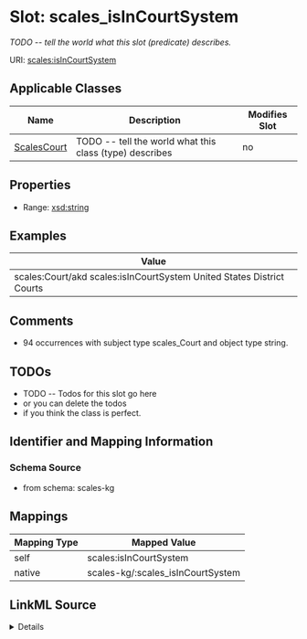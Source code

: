 

# Slot: scales_isInCourtSystem


_TODO -- tell the world what this slot (predicate) describes._





URI: [scales:isInCourtSystem](http://schemas.scales-okn.org/rdf/scales#isInCourtSystem)



<!-- no inheritance hierarchy -->





## Applicable Classes

| Name | Description | Modifies Slot |
| --- | --- | --- |
| [ScalesCourt](../classes/ScalesCourt.md) | TODO -- tell the world what this class (type) describes |  no  |







## Properties

* Range: [xsd:string](http://www.w3.org/2001/XMLSchema#string)






## Examples

| Value |
| --- |
| scales:Court/akd scales:isInCourtSystem United States District Courts |

## Comments

* 94 occurrences with subject type scales_Court and object type string.

## TODOs

* TODO -- Todos for this slot go here
* or you can delete the todos
* if you think the class is perfect.

## Identifier and Mapping Information







### Schema Source


* from schema: scales-kg




## Mappings

| Mapping Type | Mapped Value |
| ---  | ---  |
| self | scales:isInCourtSystem |
| native | scales-kg/:scales_isInCourtSystem |




## LinkML Source

<details>
```yaml
name: scales_isInCourtSystem
description: TODO -- tell the world what this slot (predicate) describes.
todos:
- TODO -- Todos for this slot go here
- or you can delete the todos
- if you think the class is perfect.
comments:
- 94 occurrences with subject type scales_Court and object type string.
examples:
- value: scales:Court/akd scales:isInCourtSystem United States District Courts
from_schema: scales-kg
rank: 1000
slot_uri: scales:isInCourtSystem
alias: scales_isInCourtSystem
domain_of:
- scales_Court
range: string

```
</details>